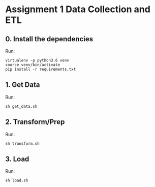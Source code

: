 # Assignment 1 Data Collection and ETL

## 0. Install the dependencies
Run:
```angular2
virtualenv -p python3.6 venv
source venv/bin/activate
pip install -r requirements.txt
```


## 1. Get Data

Run:
```angular2
sh get_data.sh
```

## 2. Transform/Prep

Run:
```angular2
sh transform.sh
```

## 3. Load

Run:
```angular2
sh load.sh
```
